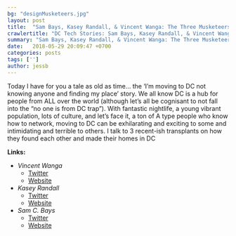 ```yaml
---
bg: "designMusketeers.jpg"
layout: post
title:  "Sam Bays, Kasey Randall, & Vincent Wanga: The Three Musketeers of Design"
crawlertitle: "DC Tech Stories: Sam Bays, Kasey Randall, & Vincent Wanga"
summary: "Sam Bays, Kasey Randall, & Vincent Wanga: The Three Musketeers of Design"
date:   2018-05-29 20:09:47 +0700
categories: posts
tags: ['']
author: jessb
---
```


<p class="no-margin">Today I have for you a tale as old as time… the ‘I’m moving to DC not knowing anyone and finding my place’ story.  We all know DC is a hub for people from ALL over the world (although let’s all be cognisant to not fall into the “no one is from DC trap”). With fantastic nightlife, a young vibrant population, lots of culture, and let’s face it, a ton of A type people who know how to network, moving to DC can be exhilarating and exciting to some and intimidating and terrible to others.  I talk to 3 recent-ish transplants on how they found each other and made their homes in DC
</p>
<script src="https://www.buzzsprout.com/108546/705284-sam-bays-kasey-randall-vincent-wanga-the-three-musketeers-of-design.js?player=small" type="text/javascript" charset="utf-8"></script>


<p>
  <strong>Links:</strong> 
  <ul>
    <li>
      <i>Vincent Wanga</i>
        <ul>
          <li><a href="https://twitter.com/TenTriangles ">Twitter</a></li>
          <li><a href=" http://www.vwanga.com/ ">Website</a></li>
        </ul>
    </li>
    <li>
      <i>Kasey Randall</i>
        <ul>
          <li><a href="https://twitter.com/toastycheesitz">Twitter</a></li>
          <li><a href="http://kaseyrandall.com/">Website</a></li>
        </ul>
    </li>
    <li>
      <i>Sam C. Bays</i>
        <ul>
          <li><a href="https://twitter.com/samcbays">Twitter</a></li>
          <li><a href="https://www.linkedin.com/in/samcbays/">Website</a></li>
        </ul>
    </li>
  </ul>
</p> 

